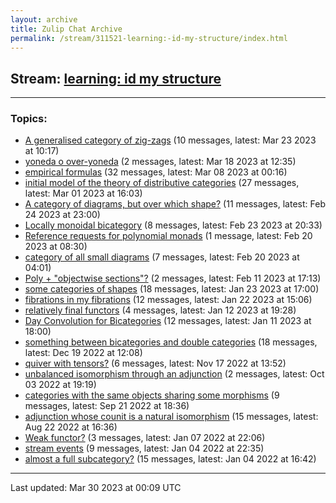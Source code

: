 ```yaml
---
layout: archive
title: Zulip Chat Archive
permalink: /stream/311521-learning:-id-my-structure/index.html
---
```


## Stream: [learning: id my structure](https://mattecapu.github.io/ct-zulip-archive/stream/311521-learning:-id-my-structure/index.html)
---

### Topics:

* [A generalised category of zig-zags](topic/topic_A.20generalised.20category.20of.20zig-zags.html) (10 messages, latest: Mar 23 2023 at 10:17)
* [yoneda o over-yoneda](topic/topic_yoneda.20o.20over-yoneda.html) (2 messages, latest: Mar 18 2023 at 12:35)
* [empirical formulas](topic/topic_empirical.20formulas.html) (32 messages, latest: Mar 08 2023 at 00:16)
* [initial model of the theory of distributive categories](topic/topic_initial.20model.20of.20the.20theory.20of.20distributive.20categories.html) (27 messages, latest: Mar 01 2023 at 16:03)
* [A category of diagrams, but over which shape?](topic/topic_A.20category.20of.20diagrams.2C.20but.20over.20which.20shape.3F.html) (11 messages, latest: Feb 24 2023 at 23:00)
* [Locally monoidal bicategory](topic/topic_Locally.20monoidal.20bicategory.html) (8 messages, latest: Feb 23 2023 at 20:33)
* [Reference requests for polynomial monads](topic/topic_Reference.20requests.20for.20polynomial.20monads.html) (1 message, latest: Feb 20 2023 at 08:30)
* [category of all small diagrams](topic/topic_category.20of.20all.20small.20diagrams.html) (7 messages, latest: Feb 20 2023 at 04:01)
* [Poly + "objectwise sections"?](topic/topic_Poly.20.2B.20.22objectwise.20sections.22.3F.html) (2 messages, latest: Feb 11 2023 at 17:13)
* [some categories of shapes](topic/topic_some.20categories.20of.20shapes.html) (18 messages, latest: Jan 23 2023 at 17:00)
* [fibrations in my fibrations](topic/topic_fibrations.20in.20my.20fibrations.html) (12 messages, latest: Jan 22 2023 at 15:06)
* [relatively final functors](topic/topic_relatively.20final.20functors.html) (4 messages, latest: Jan 12 2023 at 19:28)
* [Day Convolution for Bicategories](topic/topic_Day.20Convolution.20for.20Bicategories.html) (12 messages, latest: Jan 11 2023 at 18:00)
* [something between bicategories and double categories](topic/topic_something.20between.20bicategories.20and.20double.20categories.html) (18 messages, latest: Dec 19 2022 at 12:08)
* [quiver with tensors?](topic/topic_quiver.20with.20tensors.3F.html) (6 messages, latest: Nov 17 2022 at 13:52)
* [unbalanced isomorphism through an adjunction](topic/topic_unbalanced.20isomorphism.20through.20an.20adjunction.html) (2 messages, latest: Oct 03 2022 at 19:19)
* [categories with the same objects sharing some morphisms](topic/topic_categories.20with.20the.20same.20objects.20sharing.20some.20morphisms.html) (9 messages, latest: Sep 21 2022 at 18:36)
* [adjunction whose counit is a natural isomorphism](topic/topic_adjunction.20whose.20counit.20is.20a.20natural.20isomorphism.html) (15 messages, latest: Aug 22 2022 at 16:36)
* [Weak functor?](topic/topic_Weak.20functor.3F.html) (3 messages, latest: Jan 07 2022 at 22:06)
* [stream events](topic/topic_stream.20events.html) (9 messages, latest: Jan 04 2022 at 22:35)
* [almost a full subcategory?](topic/topic_almost.20a.20full.20subcategory.3F.html) (15 messages, latest: Jan 04 2022 at 16:42)

<hr><p>Last updated: Mar 30 2023 at 00:09 UTC</p>